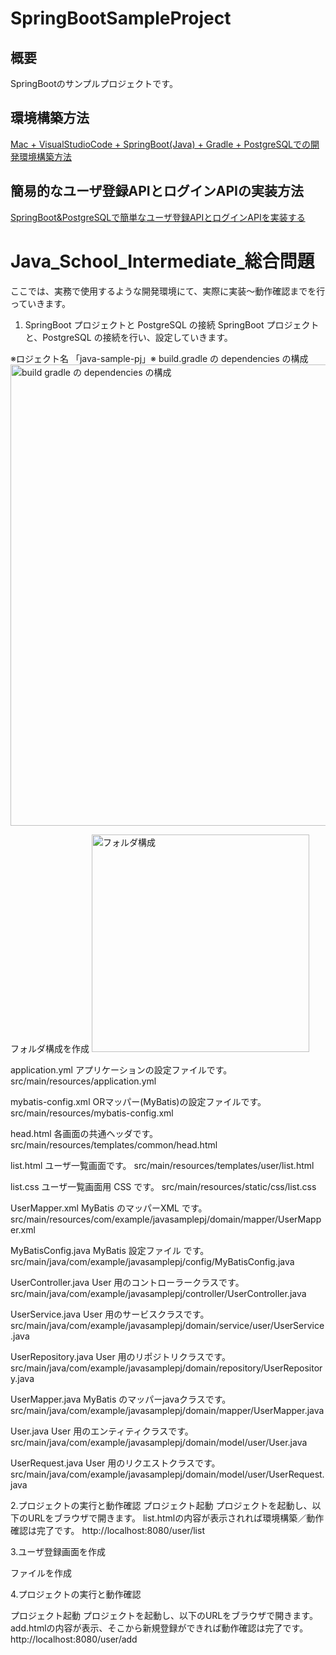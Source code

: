 # SpringBootSampleProject

## 概要
SpringBootのサンプルプロジェクトです。

## 環境構築方法
[Mac + VisualStudioCode + SpringBoot(Java) + Gradle + PostgreSQLでの開発環境構築方法](https://qiita.com/ngnmsn/items/a8c52460739051d60760)

## 簡易的なユーザ登録APIとログインAPIの実装方法
[SpringBoot&PostgreSQLで簡単なユーザ登録APIとログインAPIを実装する](https://qiita.com/ngnmsn/items/636055bcc018783daa7f)

# Java_School_Intermediate_総合問題
ここでは、実務で使用するような開発環境にて、実際に実装～動作確認までを行っていきます。

1. SpringBoot プロジェクトと PostgreSQL の接続
SpringBoot プロジェクトと、PostgreSQL の接続を行い、設定していきます。

※ロジェクト名 「java-sample-pj」※
build.gradle の dependencies の構成
<img width="738" alt="build gradle の dependencies の構成" src="https://github.com/DWYNWA/Java_School_Intermediate/assets/153730492/1699cb8d-105c-4ab4-82df-4ae7e74f5360">

フォルダ構成を作成
<img width="348" alt="フォルダ構成" src="https://github.com/DWYNWA/Java_School_Intermediate/assets/153730492/ff6678f1-d23c-4891-8283-4744ab0f4a1e">

application.yml
アプリケーションの設定ファイルです。
src/main/resources/application.yml


mybatis-config.xml
ORマッパー(MyBatis)の設定ファイルです。
src/main/resources/mybatis-config.xml

head.html
各画面の共通ヘッダです。
src/main/resources/templates/common/head.html

list.html
ユーザ一覧画面です。
src/main/resources/templates/user/list.html

list.css
ユーザ一覧画面用 CSS です。
src/main/resources/static/css/list.css

UserMapper.xml
MyBatis のマッパーXML です。
src/main/resources/com/example/javasamplepj/domain/mapper/UserMapper.xml

MyBatisConfig.java
MyBatis 設定ファイル です。
src/main/java/com/example/javasamplepj/config/MyBatisConfig.java

UserController.java
User 用のコントローラークラスです。
src/main/java/com/example/javasamplepj/controller/UserController.java

UserService.java
User 用のサービスクラスです。
src/main/java/com/example/javasamplepj/domain/service/user/UserService.java

UserRepository.java
User 用のリポジトリクラスです。
src/main/java/com/example/javasamplepj/domain/repository/UserRepository.java

UserMapper.java
MyBatis のマッパーjavaクラスです。
src/main/java/com/example/javasamplepj/domain/mapper/UserMapper.java

User.java
User 用のエンティティクラスです。
src/main/java/com/example/javasamplepj/domain/model/user/User.java

UserRequest.java
User 用のリクエストクラスです。
src/main/java/com/example/javasamplepj/domain/model/user/UserRequest.java



2.プロジェクトの実行と動作確認
プロジェクト起動
プロジェクトを起動し、以下のURLをブラウザで開きます。
list.htmlの内容が表示されれば環境構築／動作確認は完了です。
http://localhost:8080/user/list

3.ユーザ登録画面を作成

ファイルを作成

4.プロジェクトの実行と動作確認

プロジェクト起動
プロジェクトを起動し、以下のURLをブラウザで開きます。
add.htmlの内容が表示、そこから新規登録ができれば動作確認は完了です。
http://localhost:8080/user/add


